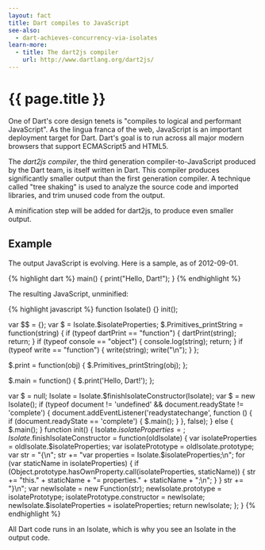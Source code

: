 ```yaml
---
layout: fact
title: Dart compiles to JavaScript
see-also:
  - dart-achieves-concurrency-via-isolates
learn-more:
  - title: The dart2js compiler
    url: http://www.dartlang.org/dart2js/
---
```

# {{ page.title }}

One of Dart's core design tenets is "compiles to logical and performant
JavaScript". As the lingua franca of the web, JavaScript is an important
deployment target for Dart. Dart's goal is to run across all major modern
browsers that support ECMAScript5 and HTML5.

The _dart2js compiler_, the third generation compiler-to-JavaScript produced by
the Dart team, is itself written in Dart. This compiler produces significantly
smaller output than the first generation compiler. A technique called "tree
shaking" is used to analyze the source code and imported libraries, and trim
unused code from the output.

A minification step will be added for dart2js, to produce even smaller output.

## Example

The output JavaScript is evolving. Here is a sample, as of 2012-09-01.

{% highlight dart %}
main() {
  print("Hello, Dart!");
}
{% endhighlight %}

The resulting JavaScript, unminified:

{% highlight javascript %}
function Isolate() {}
init();

var $$ = {};
var $ = Isolate.$isolateProperties;
$.Primitives_printString = function(string) {
  if (typeof dartPrint == "function") {
    dartPrint(string);
    return;
  }
  if (typeof console == "object") {
    console.log(string);
    return;
  }
  if (typeof write == "function") {
    write(string);
    write("\n");
  }
};

$.print = function(obj) {
  $.Primitives_printString(obj);
};

$.main = function() {
  $.print('Hello, Dart!');
};

var $ = null;
Isolate = Isolate.$finishIsolateConstructor(Isolate);
var $ = new Isolate();
if (typeof document != 'undefined' && document.readyState != 'complete') {
  document.addEventListener('readystatechange', function () {
    if (document.readyState == 'complete') {
      $.main();
    }
  }, false);
} else {
  $.main();
}
function init() {
Isolate.$isolateProperties = {};
Isolate.$finishIsolateConstructor = function(oldIsolate) {
  var isolateProperties = oldIsolate.$isolateProperties;
  var isolatePrototype = oldIsolate.prototype;
  var str = "{\n";
  str += "var properties = Isolate.$isolateProperties;\n";
  for (var staticName in isolateProperties) {
    if (Object.prototype.hasOwnProperty.call(isolateProperties, staticName)) {
      str += "this." + staticName + "= properties." + staticName + ";\n";
    }
  }
  str += "}\n";
  var newIsolate = new Function(str);
  newIsolate.prototype = isolatePrototype;
  isolatePrototype.constructor = newIsolate;
  newIsolate.$isolateProperties = isolateProperties;
  return newIsolate;
};
}
{% endhighlight %}

All Dart code runs in an Isolate, which is why you see an Isolate in the
output code.